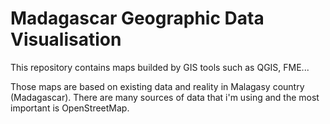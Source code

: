 # Madagascar Geographic Data Visualisation 

This repository contains maps builded by GIS tools such as QGIS, FME...

Those maps are based on existing data and reality in Malagasy country (Madagascar). There are many sources of data that i'm using and the most important is OpenStreetMap.
